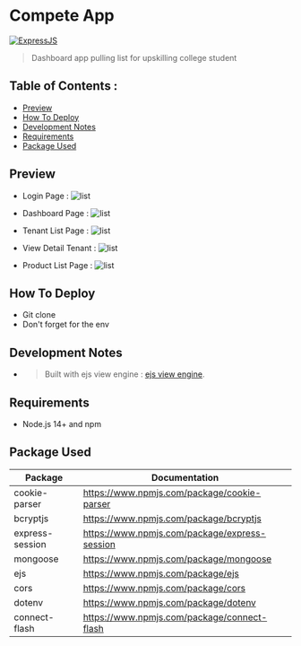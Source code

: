 # **Compete App**

[![ExpressJS](https://img.shields.io/badge/ExpressJS-v.4.16.1-brightgreen)]()

> Dashboard app pulling list for upskilling college student

## **Table of Contents :**

- [Preview](#preview)
- [How To Deploy](#how-to-deploy)
- [Development Notes](#development-notes)
- [Requirements](#requirements)
- [Package Used](#package-used)

## **Preview**

- Login Page :
  ![list](public/preview/login-page.png)
  
- Dashboard Page :
  ![list](public/preview/dashboard-page.png)
  
- Tenant List Page :
  ![list](public/preview/tenant-list-page.png)

- View Detail Tenant :
  ![list](public/preview/modal-tenant-list.png)

- Product List Page :
  ![list](public/preview/product-list-page.png)

## **How To Deploy**

- Git clone
- Don't forget for the env

## **Development Notes**

- > Built with ejs view engine : [ejs view engine](https://ejs.co/).

## **Requirements**

- Node.js 14+ and npm

## **Package Used**

| Package                | Documentation                                              |
| ---------------------- | ---------------------------------------------------------- |
| cookie-parser          | https://www.npmjs.com/package/cookie-parser                |
| bcryptjs               | https://www.npmjs.com/package/bcryptjs                     |
| express-session        | https://www.npmjs.com/package/express-session              |
| mongoose               | https://www.npmjs.com/package/mongoose                     |
| ejs                    | https://www.npmjs.com/package/ejs                          |
| cors                   | https://www.npmjs.com/package/cors                         |
| dotenv                 | https://www.npmjs.com/package/dotenv                       |
| connect-flash          | https://www.npmjs.com/package/connect-flash                |
